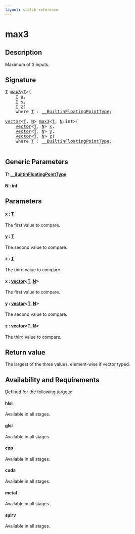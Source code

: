```yaml
---
layout: stdlib-reference
---
```


# max3

## Description

Maximum of 3 inputs.



## Signature 

<pre>
<a href="max3#typeparam-T" class="code_type">T</a> <a href="max3">max3</a>&lt;<a href="max3#typeparam-T" class="code_type">T</a>&gt;(
    <a href="max3#typeparam-T" class="code_type">T</a> <a href="max3#decl-x" class="code_param">x</a>,
    <a href="max3#typeparam-T" class="code_type">T</a> <a href="max3#decl-y" class="code_param">y</a>,
    <a href="max3#typeparam-T" class="code_type">T</a> <a href="max3#decl-z" class="code_param">z</a>)
    <span class='code_keyword'>where</span> <a href="max3#typeparam-T" class="code_type">T</a> : <a href="../interfaces/0_builtinfloatingpointtype-029hm/index" class="code_type">__BuiltinFloatingPointType</a>;

<a href="../types/vector/index" class="code_type">vector</a>&lt;<a href="max3#typeparam-T" class="code_type">T</a>, <a href="max3#decl-N" class="code_var">N</a>&gt; <a href="max3">max3</a>&lt;<a href="max3#typeparam-T" class="code_type">T</a>, <a href="max3#decl-N" class="code_var">N</a>:<span class="code_keyword">int</span>&gt;(
    <a href="../types/vector/index" class="code_type">vector</a>&lt;<a href="max3#typeparam-T" class="code_type">T</a>, <a href="max3#decl-N" class="code_var">N</a>&gt; <a href="max3#decl-x" class="code_param">x</a>,
    <a href="../types/vector/index" class="code_type">vector</a>&lt;<a href="max3#typeparam-T" class="code_type">T</a>, <a href="max3#decl-N" class="code_var">N</a>&gt; <a href="max3#decl-y" class="code_param">y</a>,
    <a href="../types/vector/index" class="code_type">vector</a>&lt;<a href="max3#typeparam-T" class="code_type">T</a>, <a href="max3#decl-N" class="code_var">N</a>&gt; <a href="max3#decl-z" class="code_param">z</a>)
    <span class='code_keyword'>where</span> <a href="max3#typeparam-T" class="code_type">T</a> : <a href="../interfaces/0_builtinfloatingpointtype-029hm/index" class="code_type">__BuiltinFloatingPointType</a>;

</pre>

## Generic Parameters

####  <a id="typeparam-T"></a>T: [\_\_BuiltinFloatingPointType](../interfaces/0_builtinfloatingpointtype-029hm/index)
####  <a id="decl-N"></a>N  : int

## Parameters

####  <a id="decl-x"></a>x  : [T](max3#typeparam-T)
The first value to compare.

####  <a id="decl-y"></a>y  : [T](max3#typeparam-T)
The second value to compare.

####  <a id="decl-z"></a>z  : [T](max3#typeparam-T)
The third value to compare.

####  <a id="decl-x"></a>x  : [vector](../types/vector/index)\<[T](../types/vector/index#typeparam-T), [N](../types/vector/index#decl-N)\>
The first value to compare.

####  <a id="decl-y"></a>y  : [vector](../types/vector/index)\<[T](../types/vector/index#typeparam-T), [N](../types/vector/index#decl-N)\>
The second value to compare.

####  <a id="decl-z"></a>z  : [vector](../types/vector/index)\<[T](../types/vector/index#typeparam-T), [N](../types/vector/index#decl-N)\>
The third value to compare.


## Return value
The largest of the three values, element-wise if vector typed.


## Availability and Requirements

Defined for the following targets:

#### hlsl
Available in all stages.

#### glsl
Available in all stages.

#### cpp
Available in all stages.

#### cuda
Available in all stages.

#### metal
Available in all stages.

#### spirv
Available in all stages.



